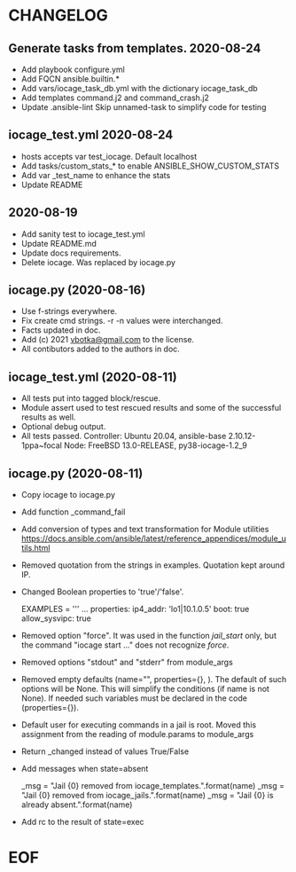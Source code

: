 CHANGELOG
=========

Generate tasks from templates. 2020-08-24
-----------------------------------------

* Add playbook configure.yml
* Add FQCN ansible.builtin.*
* Add vars/iocage_task_db.yml with the dictionary iocage_task_db
* Add templates command.j2 and command_crash.j2
* Update .ansible-lint Skip unnamed-task to simplify code for testing


iocage_test.yml 2020-08-24
--------------------------

* hosts accepts var test_iocage. Default localhost
* Add tasks/custom_stats_* to enable ANSIBLE_SHOW_CUSTOM_STATS
* Add var _test_name to enhance the stats
* Update README


2020-08-19
----------

* Add sanity test to iocage_test.yml
* Update README.md
* Update docs requirements.
* Delete iocage. Was replaced by iocage.py


iocage.py (2020-08-16)
----------------------

* Use f-strings everywhere.
* Fix create cmd strings. -r -n values were interchanged.
* Facts updated in doc.
* Add (c) 2021 vbotka@gmail.com to the license.
* All contibutors added to the authors in doc.


iocage_test.yml (2020-08-11)
----------------------------

* All tests put into tagged block/rescue.
* Module assert used to test rescued results and some of the
  successful results as well.
* Optional debug output.
* All tests passed.
  Controller: Ubuntu 20.04, ansible-base 2.10.12-1ppa~focal
  Node: FreeBSD 13.0-RELEASE, py38-iocage-1.2_9


iocage.py (2020-08-11)
----------------------

* Copy iocage to iocage.py

* Add function _command_fail

* Add conversion of types and text transformation for Module utilities
  https://docs.ansible.com/ansible/latest/reference_appendices/module_utils.html

* Removed quotation from the strings in examples. Quotation kept
  around IP.

* Changed Boolean properties to 'true'/'false'.

  EXAMPLES = '''
  ...
    properties:
      ip4_addr: 'lo1|10.1.0.5'
      boot: true
      allow_sysvipc: true

* Removed option "force". It was used in the function *jail_start*
  only, but the command "iocage start ..." does not recognize *force*.

* Removed options "stdout" and "stderr" from module_args

* Removed empty defaults (name="", properties={}, ). The default of
  such options will be None. This will simplify the conditions (if
  name is not None). If needed such variables must be declared in the
  code (properties={}).

* Default user for executing commands in a jail is root. Moved this
  assignment from the reading of module.params to module_args

* Return _changed instead of values True/False

* Add messages when state=absent

  _msg = "Jail {0} removed from iocage_templates.".format(name)
  _msg = "Jail {0} removed from iocage_jails.".format(name)
  _msg = "Jail {0} is already absent.".format(name)

* Add rc to the result of state=exec


# EOF
